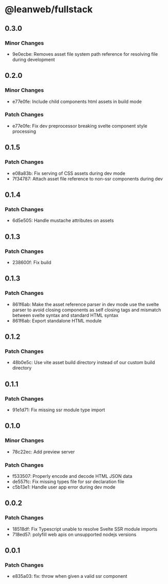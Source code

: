 # @leanweb/fullstack

## 0.3.0

### Minor Changes

- 9e0ecbe: Removes asset file system path reference for resolving file during development

## 0.2.0

### Minor Changes

- e77e0fe: Include child components html assets in build mode

### Patch Changes

- e77e0fe: Fix dev preprocessor breaking svelte component style processing

## 0.1.5

### Patch Changes

- e08a83b: Fix serving of CSS assets during dev mode
- 7f34787: Attach asset file reference to non-ssr components during dev

## 0.1.4

### Patch Changes

- 6d5e505: Handle mustache attributes on assets

## 0.1.3

### Patch Changes

- 238600f: Fix build

## 0.1.3

### Patch Changes

- 861f6ab: Make the asset reference parser in dev mode use the svelte parser to avoid closing components as self closing tags and mismatch between svelte syntax and standard HTML syntax
- 861f6ab: Export standalone HTML module

## 0.1.2

### Patch Changes

- 48b0e5c: Use vite asset build directory instead of our custom build directory

## 0.1.1

### Patch Changes

- 91e1d71: Fix missing ssr module type import

## 0.1.0

### Minor Changes

- 78c22ec: Add preview server

### Patch Changes

- f533507: Properly encode and decode HTML JSON data
- de557fc: Fix missing types file for ssr declaration file
- c5b13e1: Handle user app error during dev mode

## 0.0.2

### Patch Changes

- 18518df: Fix Typescript unable to resolve Svelte SSR module imports
- 718ed57: polyfill web apis on unsupported nodejs versions

## 0.0.1

### Patch Changes

- e835a03: fix: throw when given a valid ssr component
